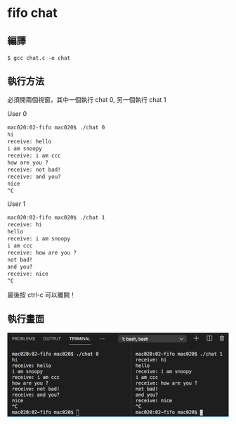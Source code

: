 # fifo chat


## 編譯

```
$ gcc chat.c -o chat
```

## 執行方法

必須開兩個視窗，其中一個執行 chat 0, 另一個執行 chat 1

User 0

```
mac020:02-fifo mac020$ ./chat 0
hi
receive: hello
i am snoopy
receive: i am ccc
how are you ?
receive: not bad!
receive: and you?
nice
^C

```

User 1

```
mac020:02-fifo mac020$ ./chat 1
receive: hi
hello
receive: i am snoopy
i am ccc
receive: how are you ?
not bad!
and you?
receive: nice
^C
```

最後按 ctrl-c 可以離開！

## 執行畫面

![](./chat.png)
